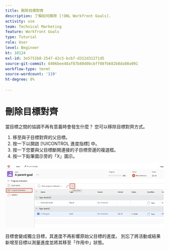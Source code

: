 ```yaml
---
title: 刪除目標對齊
description: 了解如何移除 [!DNL Workfront Goals].
activity: use
team: Technical Marketing
feature: Workfront Goals
type: Tutorial
role: User
level: Beginner
kt: 10124
exl-id: 3e5751b8-2547-42c5-bcb7-d312d31271d5
source-git-commit: 8406bee48af87b80d0bcbff08fb682b8da80a091
workflow-type: tm+mt
source-wordcount: '119'
ht-degree: 0%

---
```


# 刪除目標對齊

當目標之間的協調不再有意義時會發生什麼？ 您可以移除目標對齊方式。

1. 移至與子目標對齊的父目標。
1. 按一下以開啟 [!UICONTROL 進度指標] 中。
1. 按一下您要與父目標斷開連接的子目標旁邊的複選框。
1. 按一下鉛筆圖示旁的「X」圖示。

![螢幕擷圖 [!UICONTROL 移除對齊方式] 選項 [!DNL Workfront Goals]](assets/08-workfront-goals-remove-goal-alignment.png)

目標會變成獨立目標，其進度不再影響原始父目標的進度。 別忘了將活動或結果新增至目標以測量進度並將其移至「作用中」狀態。
